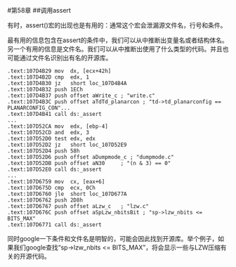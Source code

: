 #第58章 
##调用assert

有时，assert()宏的出现也是有用的：通常这个宏会泄漏源文件名，行号和条件。

最有用的信息包含在assert的条件中，我们可以从中推断出变量名或者结构体名。另一个有用的信息是文件名。我们可以从中推断出使用了什么类型的代码。并且也可能通过文件名识别出有名的开源库。


	.text:107D4B29 mov  dx, [ecx+42h]
	.text:107D4B2D cmp  edx, 1
	.text:107D4B30 jz   short loc_107D4B4A
	.text:107D4B32 push 1ECh
	.text:107D4B37 push offset aWrite_c ; "write.c"
	.text:107D4B3C push offset aTdTd_planarcon ; "td->td_planarconfig == PLANARCONFIG_CON"...
	.text:107D4B41 call ds:_assert
	...
	.text:107D52CA mov  edx, [ebp-4]
	.text:107D52CD and  edx, 3
	.text:107D52D0 test edx, edx
	.text:107D52D2 jz   short loc_107D52E9
	.text:107D52D4 push 58h
	.text:107D52D6 push offset aDumpmode_c ; "dumpmode.c"
	.text:107D52DB push offset aN30     ; "(n & 3) == 0"
	.text:107D52E0 call ds:_assert
	...
	.text:107D6759 mov  cx, [eax+6]
	.text:107D675D cmp  ecx, 0Ch
	.text:107D6760 jle  short loc_107D677A
	.text:107D6762 push 2D8h
	.text:107D6767 push offset aLzw_c   ; "lzw.c"
	.text:107D676C push offset aSpLzw_nbitsBit ; "sp->lzw_nbits <= BITS_MAX"
	.text:107D6771 call ds:_assert

同时google一下条件和文件名是明智的，可能会因此找到开源库。举个例子，如果我们google查找“sp->lzw_nbits <= BITS_MAX”，将会显示一些与LZW压缩有关的开源代码。

